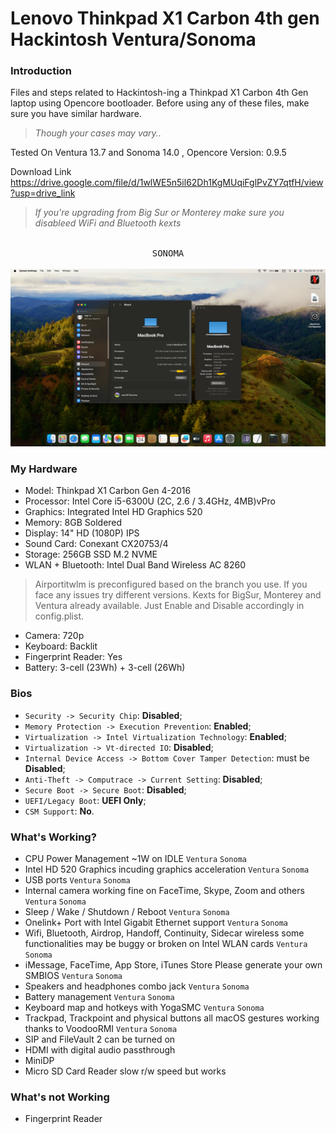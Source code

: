 # Lenovo Thinkpad X1 Carbon 4th gen Hackintosh Ventura/Sonoma

### Introduction

Files and steps related to Hackintosh-ing a Thinkpad X1 Carbon 4th Gen laptop using Opencore bootloader.
Before using any of these files, make sure you have similar hardware.
> *Though your cases may vary..*



Tested On Ventura 13.7 and Sonoma 14.0
, Opencore Version: 0.9.5

Download Link
https://drive.google.com/file/d/1wlWE5n5il62Dh1KgMUqiFglPvZY7qtfH/view?usp=drive_link
> *If you're upgrading from Big Sur or Monterey make sure you disableed WiFi and Bluetooth kexts*
  
 
 <p align="center">
 <kbd><br>SONOMA
  <br><br>
  <kbd><img src="https://github.com/aalmahmudsk/Lenovo-Thinkpad-X1-Carbon-4th-Gen-Hackintosh-Ventura-Sonoma/blob/main/Sonoma.png"/></kbd></kbd>




### My Hardware

* Model: Thinkpad X1 Carbon Gen 4-2016
* Processor: Intel Core i5-6300U (2C, 2.6 / 3.4GHz, 4MB)vPro
* Graphics: Integrated Intel HD Graphics 520
* Memory: 8GB Soldered
* Display: 14" HD (1080P) IPS
* Sound Card: Conexant CX20753/4
* Storage: 256GB SSD M.2 NVME
* WLAN + Bluetooth: Intel Dual Band Wireless AC 8260
> Airportitwlm is preconfigured based on the branch you use.
> If you face any issues try different versions. Kexts for BigSur, Monterey and Ventura already available.
> Just Enable and Disable accordingly in config.plist.
* Camera: 720p
* Keyboard: Backlit
* Fingerprint Reader: Yes
* Battery: 3-cell (23Wh) + 3-cell (26Wh)

### Bios
- `Security -> Security Chip`: **Disabled**;
- `Memory Protection -> Execution Prevention`: **Enabled**;
- `Virtualization -> Intel Virtualization Technology`: **Enabled**;
- `Virtualization -> Vt-directed IO`: **Disabled**;
- `Internal Device Access -> Bottom Cover Tamper Detection`: must be **Disabled**;
- `Anti-Theft -> Computrace -> Current Setting`: **Disabled**;
- `Secure Boot -> Secure Boot`: **Disabled**;
- `UEFI/Legacy Boot`: **UEFI Only**;
- `CSM Support`: **No**.

 
 ### What's Working?
 
 * CPU Power Management ~1W on IDLE `Ventura` `Sonoma`
 * Intel HD 520 Graphics incuding graphics acceleration `Ventura` `Sonoma`
 * USB ports `Ventura` `Sonoma`
 * Internal camera working fine on FaceTime, Skype, Zoom and others `Ventura` `Sonoma`
 * Sleep / Wake / Shutdown / Reboot `Ventura` `Sonoma`
 * Onelink+ Port with Intel Gigabit Ethernet support `Ventura` `Sonoma`
 * Wifi, Bluetooth, Airdrop, Handoff, Continuity, Sidecar wireless some functionalities may be buggy or broken on Intel WLAN cards `Ventura` `Sonoma`
 * iMessage, FaceTime, App Store, iTunes Store Please generate your own SMBIOS `Ventura` `Sonoma`
 * Speakers and headphones combo jack `Ventura` `Sonoma`
 * Battery management `Ventura` `Sonoma`
 * Keyboard map and hotkeys with YogaSMC `Ventura` `Sonoma`
 * Trackpad, Trackpoint and physical buttons all macOS gestures working thanks to VoodooRMI `Ventura` `Sonoma`
 * SIP and FileVault 2 can be turned on
 * HDMI with digital audio passthrough
 * MiniDP
 * Micro SD Card Reader slow r/w speed but works

 ### What's not Working

 * Fingerprint Reader



